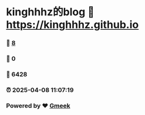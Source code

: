# kinghhhz的blog :link: https://kinghhhz.github.io 
### :page_facing_up: [8](https://kinghhhz.github.io/tag.html) 
### :speech_balloon: 0 
### :hibiscus: 6428 
### :alarm_clock: 2025-04-08 11:07:19 
### Powered by :heart: [Gmeek](https://github.com/Meekdai/Gmeek)
